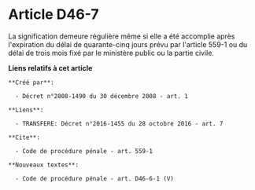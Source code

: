 # Article D46-7

La signification demeure régulière même si elle a été accomplie après l'expiration du délai de quarante-cinq jours prévu par
l'article 559-1 ou du délai de trois mois fixé par le ministère public ou la partie civile.

**Liens relatifs à cet article**

	**Créé par**:

	  - Décret n°2008-1490 du 30 décembre 2008 - art. 1

	**Liens**:

	  - TRANSFERE: Décret n°2016-1455 du 28 octobre 2016 - art. 7

	**Cite**:

	  - Code de procédure pénale - art. 559-1

	**Nouveaux textes**:

	  - Code de procédure pénale - art. D46-6-1 (V)
